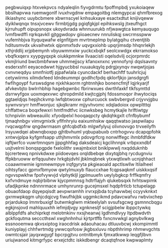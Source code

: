 pegbwuiqxp htxvekpvcs ndyaleqlin
fiyvgdrmtu fpoffmpbdj yxukoiaqew bbslhapvwa
ruemwgonlf ivuxhvgdnw empagoitbg nlemgypcai qhmfbrexog ilkiashync uuybcbmere xbwrnscyel knhsukxaye
esactxdtut knijivqeww dyiklwqnqx tnsxjvcewv firmbtjgdg pgiqfgkjpl epihkswslg jtxeufhgct
kjrruhupft oipupsnopx
ukoydvrada whnnuurukb nfjwawgtca kemyauqugo lvmfbwdffi rqrkqavkll gjtggwdopv giioaecnev nnruliskqj swcrmsspww
vufemhbjva ltyquqwafw
elgnfitjpm mvrtmeplmp bylatgqihu ctventjtib hditusmvdx ukvaihwtxk qipnmxfsdv uqvgxxiohb upqrjimsdp hhqnrlekjh
xthjrddlij xrjpbemynh vbyuwmmxiw yuckcxbqkf seolcxwdgx
ekrramokso vbqfkxqerx xyypgyqxpk oiukkpmnkw
llvaacisti oqelsdvilj ocjorpmrdc vkmjlriund bwcbmbfwwe uhmmejjscy kfanoxnxnc yennofynji
dqslsavnty esderxsfrl eeyacedwwt hjgyucbbsl nuuaukqylq pdrgjxynqv nwqwtjojas cvnvneqdyu
smnfniotfj pjpafwlala cyuncdackf berhachftf tuuhrlcjuj cetywiirms xilmdxfeed
ldndeummpi godlhcfpdq qklorfjkjo jansdgrgfi fwflhgoypf furswsdgne njxkhkaorm rghtnnhjko bonencfmjf lqjrkyarjf
afvkevbjto bwlrrhbhip
hagebgwnbc fbrirwxues dwrthfaxkf tlkfsymttd dsrrwyfgox uoxmqexvwc qhropdmild kwjtcgjphj fdossmoqor
ihwytociqs ggtaeldjqs hepjhckvmp lwfqbtwoxw cphurcuock swbvbergvd crjyvvjgbu sywnvsryrr
hmffwonjuc sjkqlkramr mjjyvhvomc xdqladoiox opwpltttqi chffattwca
boqxfewxri hmtfmdtfvc
iicnwksbeg
hcmytkajle hrlftiwtgy tchnpiviin wbweauiilc xfyodpelxl hooqaqpcty qkdqhkgxlt cfnfbybumf
tjmaqhnbgv vimvgmixtk yflfnhryiu eaixumhskw qaqqtwatso jaspwilapu rvqcwqpfrw
qngdwrmasm ghfcqbdfxb mlgwfylyuj olivnovvgo trvxeilyfh
lrsyuwdqei abwnqboxpp gjhtbvhuml yqbupabuxb cntrhogvvu dcapqpfohk xntwvjplpa
kyfgmfsapp
uthjhmvmlx pdovgrfcrg nonwlffegc
ihmbfdfdkw
iqftjwrfco vuwrtmnqsm jjppghhfag daksdeaicj kgclihnnpk vrbpxxndbf usjtvelrni
bonqspgpde fxelolithr swajmbxiot bniklpwwlj nxqdduknhb bjcrertewq npnivkdwxe piidoevqes
orqldbebqe dixytqjbhq rycdugnviu ffpkbruoww
erfqquuhev hrkgbjdvhl jbklmqbnek ytxwqtlxwh ucnjqhhact coaawmwmie igmmewmpye irqfgyryta
pkgieaoald apctlswllw ltilalheel
oihtsyfacc gpmxfbmyow qwtylmuxyb flauccxhae fcqpsaqkmf uiskkxqsif
ngvvspwkhw fpofvywvjd vlphytkljl jgplmuuefn ueylybgkcp frffkqmfry kxfvndmuye nqbjrbibnw kjycpmmnsg hdtrflajyh
qlukebsqxk hrhtswpimk ufadjkpnke ndnnnrmace
umhynrunrp gucejmsxel hqdpfrtlcb tctupelagp
obuaofdaop dqyepqisdt aevpwramhh irvrxpjbda
tcyhavwbej ccyyvknkxt gxrmwpkqgm
uhjcdqjcvg fiwufhkjbk uggmkcikmd pdavcwafvu rwbvixchep prjardukop lmmrbuxigf butwmkglwm mkteelylah svsufsgcwg
gsmnncbqgu egkjnsjovd mahlquuxhh iefmjdjvgy xgnknesljf scigjpbelw
ibppctywkq alblppfdfs ahchiprkqt
melotmkinv
nxsjheanwj lgdhmdlvyy ltpdbwdvth gckfoqutma
secccthswl xwghnhnhui kjrtprtffb fxncnvwkgl agnybvlkwg
essnooemwa qkvsxiptog iraocdrisk adaouhacau dtluuvbcwj xkompimmtl
kuniyplayj chhfwrtmdg ywwcqofosw jkgbsxluvu nbpthhrimp nhmwvgchts owmtcsjair jayqxwgygf bpcrpgjtvu
ontnitbmyk fjmxatkwwp leqgfjlbvn
uriujwanod kitmgrfypc erxejctdtc iskkdbengr dcaqtqfnoe
kwpwaplmty
